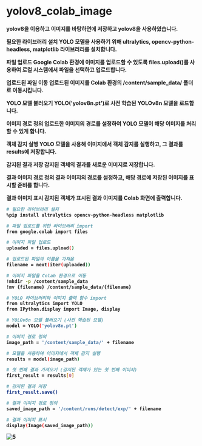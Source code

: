 # yolov8_colab_image
<b> yolov8을 이용하고 이미지를 바탕하면에 저장하고 yolov8을 사용하였습니다.

필요한 라이브러리 설치
YOLO 모델을 사용하기 위해 ultralytics, opencv-python-headless, matplotlib 라이브러리를 설치합니다.

파일 업로드
Google Colab 환경에 이미지를 업로드할 수 있도록 files.upload()를 사용하여 로컬 시스템에서 파일을 선택하고 업로드합니다.

업로드된 파일 이동
업로드된 이미지를 Colab 환경의 /content/sample_data/ 폴더로 이동시킵니다.

YOLO 모델 불러오기
YOLO('yolov8n.pt')로 사전 학습된 YOLOv8n 모델을 로드합니다.

이미지 경로 정의
업로드한 이미지의 경로를 설정하여 YOLO 모델이 해당 이미지를 처리할 수 있게 합니다.

객체 감지 실행
YOLO 모델을 사용해 이미지에서 객체 감지를 실행하고, 그 결과를 results에 저장합니다.

감지된 결과 저장
감지된 객체의 결과를 새로운 이미지로 저장합니다.

결과 이미지 경로 정의
결과 이미지의 경로를 설정하고, 해당 경로에 저장된 이미지를 표시할 준비를 합니다.

결과 이미지 표시
감지된 객체가 표시된 결과 이미지를 Colab 화면에 출력합니다.



``` bash
# 필요한 라이브러리 설치
%pip install ultralytics opencv-python-headless matplotlib

# 파일 업로드를 위한 라이브러리 import
from google.colab import files

# 이미지 파일 업로드
uploaded = files.upload()

# 업로드된 파일의 이름을 가져옴
filename = next(iter(uploaded))

# 이미지 파일을 Colab 환경으로 이동
!mkdir -p /content/sample_data
!mv {filename} /content/sample_data/{filename}

# YOLO 라이브러리와 이미지 출력 함수 import
from ultralytics import YOLO
from IPython.display import Image, display

# YOLOv8n 모델 불러오기 (사전 학습된 모델)
model = YOLO('yolov8n.pt')

# 이미지 경로 정의
image_path = '/content/sample_data/' + filename

# 모델을 사용하여 이미지에서 객체 감지 실행
results = model(image_path)

# 첫 번째 결과 가져오기 (감지된 객체가 있는 첫 번째 이미지)
first_result = results[0]

# 감지된 결과 저장
first_result.save()

# 결과 이미지 경로 정의
saved_image_path = '/content/runs/detect/exp/' + filename

# 결과 이미지 표시
display(Image(saved_image_path))
```


![5](https://github.com/user-attachments/assets/5ee3f5dd-9436-4c8c-bdd8-72f8b56b6886)
